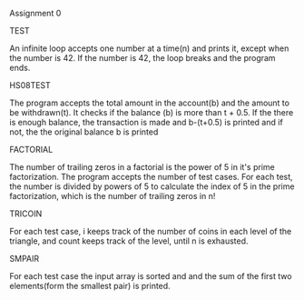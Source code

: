 Assignment 0

TEST

An infinite loop accepts one number at a time(n) and prints it, except when the number is 42. If the number is 42, the loop breaks and the program ends.

HS08TEST

The program accepts the total amount in the account(b) and the amount to be withdrawn(t). It checks if the balance (b) is more than t + 0.5. If the there is enough balance, the transaction is made and b-(t+0.5) is printed and if not, the the original balance b is printed

FACTORIAL

The number of trailing zeros in a factorial is the power of 5 in it's prime factorization. The program accepts the number of test cases. For each test, the number is divided by powers of 5 to calculate the index of 5 in the prime factorization, which is the number of trailing zeros in n!

TRICOIN

For each test case, i keeps track of the number of coins in each level of the triangle, and count keeps track of the level, until n is exhausted.

SMPAIR

For each test case the input array is sorted and and the sum of the first two elements(form the smallest pair) is printed.
